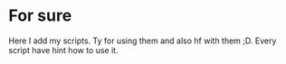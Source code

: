 # For sure
Here I add my scripts. Ty for using them and also hf with them ;D.
Every script have hint how to use it.
